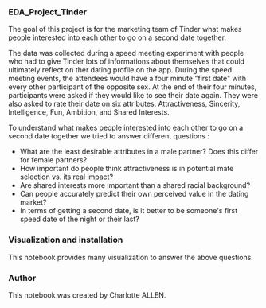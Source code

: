 ### EDA_Project_Tinder

The goal of this project is for the marketing team of Tinder what makes people interested into each other to go on a second date together.

The data was collected during a speed meeting experiment with people who had to give Tinder lots of informations about themselves that could ultimately reflect on ther dating profile on the app.
During the speed meeting events, the attendees would have a four minute "first date" with every other participant of the opposite sex. At the end of their four minutes, participants were asked if they would like to see their date again. They were also asked to rate their date on six attributes: Attractiveness, Sincerity, Intelligence, Fun, Ambition, and Shared Interests.

To understand what makes people interested into each other to go on a second date together we tried to answer different questions :

- What are the least desirable attributes in a male partner? Does this differ for female partners?
- How important do people think attractiveness is in potential mate selection vs. its real impact?
- Are shared interests more important than a shared racial background?
- Can people accurately predict their own perceived value in the dating market?
- In terms of getting a second date, is it better to be someone's first speed date of the night or their last?

### Visualization and installation
This notebook provides many visualization to answer the above questions.


### Author
This notebook was created by Charlotte ALLEN.
